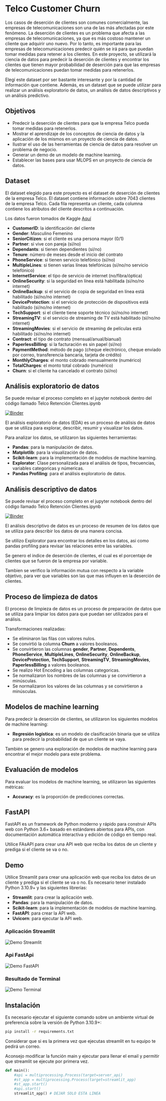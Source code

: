 # Telco Customer Churn

Los casos de deserción de clientes son comunes comercialmente, las empresas de telecomunicaciones son una de las más afectadas por este fenómeno. La deserción de clientes es un problema que afecta a las empresas de telecomunicaciones, ya que es más costoso mantener un cliente que adquirir uno nuevo. Por lo tanto, es importante para las empresas de telecomunicaciones predecir quién se irá para que puedan tomar medidas para retener a los clientes. En este proyecto, se utilizará la ciencia de datos para predecir la deserción de clientes y encontrar los clientes que tienen mayor probabilidad de deserción para que las empresas de telecomunicaciones puedan tomar medidas para retenerlos.

Elegí este dataset por ser bastante interesante y por la cantidad de información que contiene. 
Además, es un dataset que se puede utilizar para realizar un análisis exploratorio de datos, un análisis de datos descriptivos y un análisis predictivo.

## Objetivos

- Predecir la deserción de clientes para que la empresa Telco pueda tomar medidas para retenerlos.
- Mostrar el aprendizaje de los conceptos de ciencia de datos y la aplicación de los mismos en un proyecto de ciencia de datos.
- Ilustrar el uso de las herramientas de ciencia de datos para resolver un problema de negocio.
- Generar un demo de un modelo de machine learning.
- Establecer las bases para usar MLOPS en un proyecto de ciencia de datos.

## Dataset

El dataset elegido para este proyecto es el dataset de deserción de clientes de la empresa Telco. 
El dataset contiene información sobre 7043 clientes de la empresa Telco. 
Cada fila representa un cliente, cada columna contiene los atributos del cliente descritos a continuación.

Los datos fueron tomados de Kaggle [Aquí](https://www.kaggle.com/datasets/blastchar/telco-customer-churn?resource=download)

- **CustomerID**: la identificación del cliente
- **Gender**: Masculino Femenino
- **SeniorCitizen**: si el cliente es una persona mayor (0/1)
- **Partner**: si vive con pareja (sí/no)
- **Dependants**: si tienen dependientes (sí/no)
- **Tenure**: número de meses desde el inicio del contrato
- **PhoneService**: si tienen servicio telefónico (sí/no)
- **MultipleLines**: si tienen varias líneas telefónicas (sí/no/no servicio telefónico)
- **InternetService**: el tipo de servicio de internet (no/fibra/óptica)
- **OnlineSecurity**: si la seguridad en línea está habilitada (si/no/no internet)
- **OnlineBackup**: si el servicio de copia de seguridad en línea está habilitado (si/no/no internet)
- **DeviceProtection**: si el servicio de protección de dispositivos está habilitado (si/no/no internet)
- **TechSupport**: si el cliente tiene soporte técnico (si/no/no internet)
- **StreamingTV**: si el servicio de streaming de TV está habilitado (si/no/no internet)
- **StreamingMovies**: si el servicio de streaming de películas está habilitado (si/no/no internet)
- **Contract**: el tipo de contrato (mensual/anual/bianual)
- **PaperlessBilling**: si la facturación es sin papel (sí/no)
- **PaymentMethod**: método de pago (cheque electrónico, cheque enviado por correo, transferencia bancaria, tarjeta de crédito)
- **MonthlyCharges**: el monto cobrado mensualmente (numérico)
- **TotalCharges**: el monto total cobrado (numérico)
- **Churn**: si el cliente ha cancelado el contrato (sí/no)

## Análisis exploratorio de datos

Se puede revisar el proceso completo en el jupyter notebook dentro del código
llamado Telco Retención Clientes.ipynb

[![Binder](https://mybinder.org/badge_logo.svg)](https://mybinder.org/v2/gh/iscfgibarra/cf-bootcamp-project/main?labpath=notebooks%2FTelco%20Retencion%20Clientes.ipynb)

El análisis exploratorio de datos (EDA) es un proceso de análisis de datos que se utiliza para explorar, describir, resumir y visualizar los datos.

Para analizar los datos, se utilizaron las siguientes herramientas:

- **Pandas**: para la manipulación de datos.
- **Matplotlib**: para la visualización de datos.
- **Scikit-learn**: para la implementación de modelos de machine learning.
- **Explorator**: Clase personalizada para el análisis de tipos, frecuencias, variables categoricas y númericas.
- **Pandas Profiling**: para el análisis exploratorio de datos.

## Análisis descriptivo de datos


Se puede revisar el proceso completo en el jupyter notebook dentro del código
llamado Telco Retención Clientes.ipynb

[![Binder](https://mybinder.org/badge_logo.svg)](https://mybinder.org/v2/gh/iscfgibarra/cf-bootcamp-project/main?labpath=notebooks%2FTelco%20Retencion%20Clientes.ipynb)

El análisis descriptivo de datos es un proceso de resumen de los datos que se utiliza para describir los datos de una manera concisa.

Se utilizo Explorator para encontrar los detalles en los datos, asi como pandas profiling para revisar las relaciones entre las variables.

Se genero el indice de deserción de clientes, el cual es el porcentaje de clientes que se fueron de la empresa por variable.

Tambien se verifico la información mutua con respecto a la variable objetivo, para ver que variables son las que mas influyen en la deserción de clientes.


## Proceso de limpieza de datos

El proceso de limpieza de datos es un proceso de preparación de datos que se utiliza para limpiar los datos para que puedan ser utilizados para el análisis.

Transformaciones realizadas:

- Se eliminaron las filas con valores nulos.
- Se convirtió la columna **Churn** a valores booleanos.
- Se convirtieron las columnas **gender**, **Partner**, **Dependents**, **PhoneService**, **MultipleLines**, **OnlineSecurity**, **OnlineBackup**, **DeviceProtection**, **TechSupport**, **StreamingTV**, **StreamingMovies**, **PaperlessBilling** a valores booleanos.
- Se realizo Hot Encoding a las columnas categoricas.
- Se normalizaron los nombres de las columnas y se convirtieron a minúsculas.
- Se normalizaron los valores de las columnas y se convirtieron a minúsculas.

## Modelos de machine learning

Para predecir la deserción de clientes, se utilizaron los siguientes modelos de machine learning:

- **Regresión logística**: es un modelo de clasificación binaria que se utiliza para predecir la probabilidad de que un cliente se vaya.

También se genero una exploración de modelos de machine learning para encontrar el mejor modelo para este problema.


## Evaluación de modelos

Para evaluar los modelos de machine learning, se utilizaron las siguientes métricas:

- **Accuracy**: es la proporción de predicciones correctas.

## FastAPI

FastAPI es un framework de Python moderno y rápido para construir APIs web con Python 3.6+ basado en estándares abiertos para APIs, con documentación automática interactiva y edición de código en tiempo real.

Utilice FAsAPI para crear una API web que reciba los datos de un cliente y prediga si el cliente se va o no.

## Demo

Utilice Streamlit para crear una aplicación web que reciba los datos de un cliente y prediga si el cliente se va o no.
Es necesario tener instalado Python 3.10.9+ y las siguientes librerías:

- **Streamlit**: para crear la aplicación web.
- **Pandas**: para la manipulación de datos.
- **Scikit-learn**: para la implementación de modelos de machine learning.
- **FastAPI**: para crear la API web.
- **Uvicorn**: para ejecutar la API web.

### Aplicación Streamlit

![Demo Streamlit](https://raw.githubusercontent.com/iscfgibarra/cf-bootcamp-project/master/assets/streamlit_demo.png)

### Api FastApi

![Demo FastAPI](https://raw.githubusercontent.com/iscfgibarra/cf-bootcamp-project/master/assets/fastapi_demo.png)

### Resultado de Terminal

![Demo Terminal](https://raw.githubusercontent.com/iscfgibarra/cf-bootcamp-project/master/assets/runapp_demo.png)

## Instalación

Es necesario ejecutar el siguiente comando sobre un ambiente virtual de preferencia sobre la versión de Python 3.10.9+:

```bash
pip install -r requirements.txt
```
Considerar que si es la primera vez que ejecutas streamlit en tu equipo
te pedirá un correo.

Aconsejo modificar la función main y ejecutar para llenar el email y permitir
que streamlit se ejecute por primera vez.

```python
def main():
    #api = multiprocessing.Process(target=server_api)
    #st_app = multiprocessing.Process(target=streamlit_app)
    #st_app.start()
    #api.start()
    streamlit_app() # DEJAR SOLO ESTA LINEA
```


